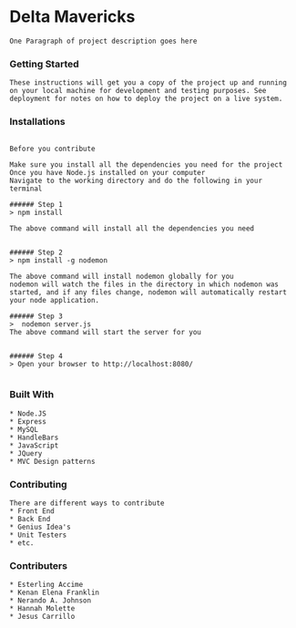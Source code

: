 # Delta Mavericks

 ``` One Paragraph of project description goes here ```

### Getting Started

``` These instructions will get you a copy of the project up and running on your local machine for development and testing purposes. See deployment for notes on how to deploy the project on a live system. ```



### Installations
``` Installing

Before you contribute

Make sure you install all the dependencies you need for the project
Once you have Node.js installed on your computer
Navigate to the working directory and do the following in your terminal

###### Step 1
> npm install

The above command will install all the dependencies you need


###### Step 2
> npm install -g nodemon

The above command will install nodemon globally for you
nodemon will watch the files in the directory in which nodemon was started, and if any files change, nodemon will automatically restart your node application.

###### Step 3
>  nodemon server.js
The above command will start the server for you


###### Step 4
> Open your browser to http://localhost:8080/


```


### Built With

```
* Node.JS
* Express
* MySQL
* HandleBars
* JavaScript
* JQuery
* MVC Design patterns

```

### Contributing

```
There are different ways to contribute
* Front End
* Back End
* Genius Idea's
* Unit Testers
* etc.
```

### Contributers

```
* Esterling Accime
* Kenan Elena Franklin
* Nerando A. Johnson
* Hannah Molette
* Jesus Carrillo
```

